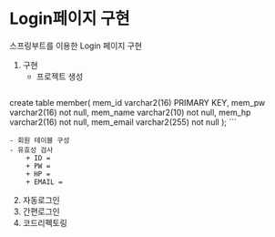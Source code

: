 # Login페이지 구현
스프링부트를 이용한 Login 페이지 구현
1. 구현
    - 프로젝트 생성
    ```
create table member(
    mem_id varchar2(16) PRIMARY KEY,
    mem_pw varchar2(16) not null,
    mem_name varchar2(10) not null,
    mem_hp varchar2(16) not null,
    mem_email varchar2(255) not null
    );
    ```

    - 회원 테이블 구성
    - 유효성 검사
        + ID =
        + PW = 
        + HP =
        + EMAIL = 
2. 자동로그인
3. 간편로그인
4. 코드리펙토링